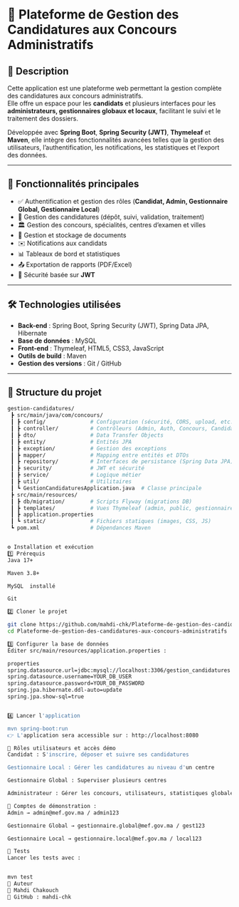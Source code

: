 # 📌 Plateforme de Gestion des Candidatures aux Concours Administratifs

## 📖 Description
Cette application est une plateforme web permettant la gestion complète des candidatures aux concours administratifs.  
Elle offre un espace pour les **candidats** et plusieurs interfaces pour les **administrateurs, gestionnaires globaux et locaux**, facilitant le suivi et le traitement des dossiers.

Développée avec **Spring Boot**, **Spring Security (JWT)**, **Thymeleaf** et **Maven**, elle intègre des fonctionnalités avancées telles que la gestion des utilisateurs, l’authentification, les notifications, les statistiques et l’export des données.

---

## 🚀 Fonctionnalités principales
- ✅ Authentification et gestion des rôles (**Candidat, Admin, Gestionnaire Global, Gestionnaire Local**)
- 📑 Gestion des candidatures (dépôt, suivi, validation, traitement)
- 🏛️ Gestion des concours, spécialités, centres d’examen et villes
- 📂 Gestion et stockage de documents
- ✉️ Notifications aux candidats
- 📊 Tableaux de bord et statistiques
- 📤 Exportation de rapports (PDF/Excel)
- 🔐 Sécurité basée sur **JWT**

---

## 🛠️ Technologies utilisées
- **Back-end** : Spring Boot, Spring Security (JWT), Spring Data JPA, Hibernate  
- **Base de données** : MySQL 
- **Front-end** : Thymeleaf, HTML5, CSS3, JavaScript  
- **Outils de build** : Maven  
- **Gestion des versions** : Git / GitHub  

---

## 📂 Structure du projet
```bash
gestion-candidatures/
 ┣ src/main/java/com/concours/
 ┃ ┣ config/              # Configuration (sécurité, CORS, upload, etc.)
 ┃ ┣ controller/          # Contrôleurs (Admin, Auth, Concours, Candidatures…)
 ┃ ┣ dto/                 # Data Transfer Objects
 ┃ ┣ entity/              # Entités JPA
 ┃ ┣ exception/           # Gestion des exceptions
 ┃ ┣ mapper/              # Mapping entre entités et DTOs
 ┃ ┣ repository/          # Interfaces de persistance (Spring Data JPA)
 ┃ ┣ security/            # JWT et sécurité
 ┃ ┣ service/             # Logique métier
 ┃ ┣ util/                # Utilitaires
 ┃ ┗ GestionCandidaturesApplication.java  # Classe principale
 ┣ src/main/resources/
 ┃ ┣ db/migration/        # Scripts Flyway (migrations DB)
 ┃ ┣ templates/           # Vues Thymeleaf (admin, public, gestionnaires…)
 ┃ ┣ application.properties
 ┃ ┗ static/              # Fichiers statiques (images, CSS, JS)
 ┗ pom.xml                # Dépendances Maven


⚙️ Installation et exécution
1️⃣ Prérequis
Java 17+

Maven 3.8+

MySQL  installé

Git

2️⃣ Cloner le projet

git clone https://github.com/mahdi-chk/Plateforme-de-gestion-des-candidatures-aux-concours-administratifs.git
cd Plateforme-de-gestion-des-candidatures-aux-concours-administratifs

3️⃣ Configurer la base de données
Éditer src/main/resources/application.properties :

properties
spring.datasource.url=jdbc:mysql://localhost:3306/gestion_candidatures
spring.datasource.username=YOUR_DB_USER
spring.datasource.password=YOUR_DB_PASSWORD
spring.jpa.hibernate.ddl-auto=update
spring.jpa.show-sql=true


4️⃣ Lancer l'application

mvn spring-boot:run
👉 L'application sera accessible sur : http://localhost:8080

👥 Rôles utilisateurs et accès démo
Candidat : S'inscrire, déposer et suivre ses candidatures

Gestionnaire Local : Gérer les candidatures au niveau d'un centre

Gestionnaire Global : Superviser plusieurs centres

Administrateur : Gérer les concours, utilisateurs, statistiques globales

🔑 Comptes de démonstration :
Admin → admin@mef.gov.ma / admin123

Gestionnaire Global → gestionnaire.global@mef.gov.ma / gest123

Gestionnaire Local → gestionnaire.local@mef.gov.ma / local123

🧪 Tests
Lancer les tests avec :


mvn test
📌 Auteur
👤 Mahdi Chakouch
🔗 GitHub : mahdi-chk
